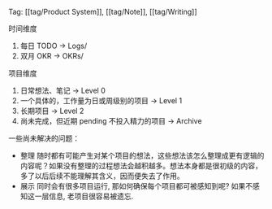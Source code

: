 Tag: [[tag/Product System]], [[tag/Note]], [[tag/Writing]]

时间维度

1. 每日 TODO -> Logs/
2. 双月 OKR -> OKRs/

项目维度

1. 日常想法、笔记 -> Level 0
2. 一个具体的，工作量为日或周级别的项目 -> Level 1
3. 长期项目 -> Level 2
4. 尚未完成，但近期 pending 不投入精力的项目 -> Archive

一些尚未解决的问题：
- 整理
    随时都有可能产生对某个项目的想法，这些想法该怎么整理成更有逻辑的内容呢？如果没有整理的过程想法会越积越多。想法本身都是很初级的内容，多了以后后续不能理解其含义，因而便失去了作用。
- 展示
    同时会有很多项目运行, 那如何确保每个项目都可被感知到呢? 如果不感知这一层信息, 老项目很容易被遗忘.